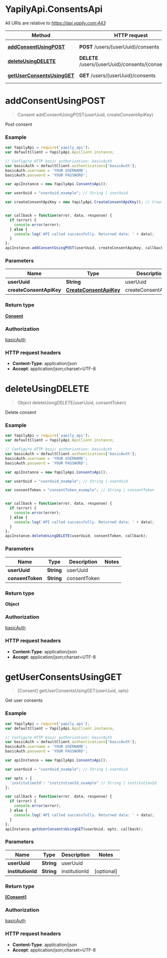 # YapilyApi.ConsentsApi

All URIs are relative to *https://api.yapily.com:443*

Method | HTTP request | Description
------------- | ------------- | -------------
[**addConsentUsingPOST**](ConsentsApi.md#addConsentUsingPOST) | **POST** /users/{userUuid}/consents | Post consent
[**deleteUsingDELETE**](ConsentsApi.md#deleteUsingDELETE) | **DELETE** /users/{userUuid}/consents/{consentToken} | Delete consent
[**getUserConsentsUsingGET**](ConsentsApi.md#getUserConsentsUsingGET) | **GET** /users/{userUuid}/consents | Get user consents


<a name="addConsentUsingPOST"></a>
# **addConsentUsingPOST**
> Consent addConsentUsingPOST(userUuid, createConsentApiKey)

Post consent

### Example
```javascript
var YapilyApi = require('yapily_api');
var defaultClient = YapilyApi.ApiClient.instance;

// Configure HTTP basic authorization: basicAuth
var basicAuth = defaultClient.authentications['basicAuth'];
basicAuth.username = 'YOUR USERNAME';
basicAuth.password = 'YOUR PASSWORD';

var apiInstance = new YapilyApi.ConsentsApi();

var userUuid = "userUuid_example"; // String | userUuid

var createConsentApiKey = new YapilyApi.CreateConsentApiKey(); // CreateConsentApiKey | createConsentApiKey


var callback = function(error, data, response) {
  if (error) {
    console.error(error);
  } else {
    console.log('API called successfully. Returned data: ' + data);
  }
};
apiInstance.addConsentUsingPOST(userUuid, createConsentApiKey, callback);
```

### Parameters

Name | Type | Description  | Notes
------------- | ------------- | ------------- | -------------
 **userUuid** | **String**| userUuid | 
 **createConsentApiKey** | [**CreateConsentApiKey**](CreateConsentApiKey.md)| createConsentApiKey | 

### Return type

[**Consent**](Consent.md)

### Authorization

[basicAuth](../README.md#basicAuth)

### HTTP request headers

 - **Content-Type**: application/json
 - **Accept**: application/json;charset=UTF-8

<a name="deleteUsingDELETE"></a>
# **deleteUsingDELETE**
> Object deleteUsingDELETE(userUuid, consentToken)

Delete consent

### Example
```javascript
var YapilyApi = require('yapily_api');
var defaultClient = YapilyApi.ApiClient.instance;

// Configure HTTP basic authorization: basicAuth
var basicAuth = defaultClient.authentications['basicAuth'];
basicAuth.username = 'YOUR USERNAME';
basicAuth.password = 'YOUR PASSWORD';

var apiInstance = new YapilyApi.ConsentsApi();

var userUuid = "userUuid_example"; // String | userUuid

var consentToken = "consentToken_example"; // String | consentToken


var callback = function(error, data, response) {
  if (error) {
    console.error(error);
  } else {
    console.log('API called successfully. Returned data: ' + data);
  }
};
apiInstance.deleteUsingDELETE(userUuid, consentToken, callback);
```

### Parameters

Name | Type | Description  | Notes
------------- | ------------- | ------------- | -------------
 **userUuid** | **String**| userUuid | 
 **consentToken** | **String**| consentToken | 

### Return type

**Object**

### Authorization

[basicAuth](../README.md#basicAuth)

### HTTP request headers

 - **Content-Type**: application/json
 - **Accept**: application/json;charset=UTF-8

<a name="getUserConsentsUsingGET"></a>
# **getUserConsentsUsingGET**
> [Consent] getUserConsentsUsingGET(userUuid, opts)

Get user consents

### Example
```javascript
var YapilyApi = require('yapily_api');
var defaultClient = YapilyApi.ApiClient.instance;

// Configure HTTP basic authorization: basicAuth
var basicAuth = defaultClient.authentications['basicAuth'];
basicAuth.username = 'YOUR USERNAME';
basicAuth.password = 'YOUR PASSWORD';

var apiInstance = new YapilyApi.ConsentsApi();

var userUuid = "userUuid_example"; // String | userUuid

var opts = { 
  'institutionId': "institutionId_example" // String | institutionId
};

var callback = function(error, data, response) {
  if (error) {
    console.error(error);
  } else {
    console.log('API called successfully. Returned data: ' + data);
  }
};
apiInstance.getUserConsentsUsingGET(userUuid, opts, callback);
```

### Parameters

Name | Type | Description  | Notes
------------- | ------------- | ------------- | -------------
 **userUuid** | **String**| userUuid | 
 **institutionId** | **String**| institutionId | [optional] 

### Return type

[**[Consent]**](Consent.md)

### Authorization

[basicAuth](../README.md#basicAuth)

### HTTP request headers

 - **Content-Type**: application/json
 - **Accept**: application/json;charset=UTF-8

